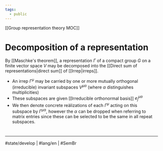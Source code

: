 ```yaml
---
tags:
  - public
---
```

[[Group representation theory MOC]]
# Decomposition of a representation

By [[Maschke's theorem]], a representation $\Gamma$ of a compact group $G$ on a finite vector space $V$ may be decomposed into the [[Direct sum of representations|direct sum]] of [[Irrep|irreps]].

- An irrep $\Gamma^\mu$ may be carried by one or more mutually orthogonal (irreducible) invariant subspaces $V^{\mu\alpha}$ (where $\alpha$ distinguishes multiplicities)
- These subspaces are given [[Irreducible orthonormal basis]] $e^{\mu\alpha}_{j}$
- We then denote concrete reälizations of each $\Gamma^\mu$ acting on this subspace by $\Gamma^{\mu\alpha}$, however the $\alpha$ can be dropped when referring to matrix entries since these can be selected to be the same in all repeat subspaces.

#
---
#state/develop | #lang/en | #SemBr
